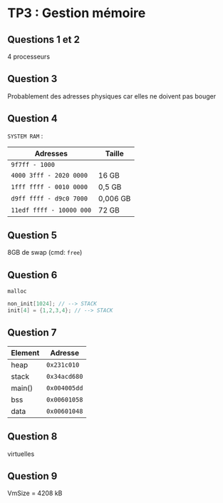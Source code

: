 # TP3 : Gestion mémoire

## Questions 1 et 2

4 processeurs

## Question 3

Probablement des adresses physiques car elles ne doivent pas bouger

## Question 4

`SYSTEM RAM` :

|Adresses|Taille|
|--------|------|
|`9f7ff - 1000`||
|`4000 3fff - 2020 0000`|16 GB|
|`1fff ffff - 0010 0000`|0,5 GB|
|`d9ff ffff - d9c0 7000`|0,006 GB|
|`11edf ffff - 10000 000`|72 GB|

## Question 5

8GB de swap (cmd: `free`)

## Question 6

`malloc`

``` c
non_init[1024]; // --> STACK
init[4] = {1,2,3,4}; // --> STACK 
```

## Question 7

|Element|Adresse|
|-------|-------|
|heap|`0x231c010`|
|stack|`0x34acd680`|
|main()|`0x004005dd`|
|bss|`0x00601058`|
|data|`0x00601048`|

## Question 8

virtuelles

## Question 9

VmSize = 4208 kB


